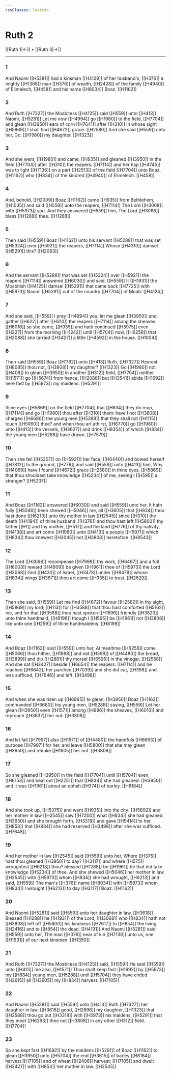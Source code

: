 ```yaml
---
cssClasses: lexicon
---
```

# Ruth 2

[[Ruth 1|←]] • [[Ruth 3|→]]

---

### 1
And Naomi [[H5281]] had a kinsman [[H4129]] of her husband's, [[H376]] a mighty [[H1368]] man [[H376]] of wealth, [[H2428]] of the family [[H4940]] of Elimelech; [[H458]] and his name [[H8034]] Boaz. [[H1162]]

### 2
And Ruth [[H7327]] the Moabitess [[H4125]] said [[H559]] unto [[H413]] Naomi, [[H5281]] Let me now [[H4994]] go [[H1980]] to the field, [[H7704]] and glean [[H3950]] ears of corn [[H7641]] after [[H310]] in whose sight [[H5869]] I shall find [[H4672]] grace. [[H2580]] And she said [[H559]] unto her, Go, [[H1980]] my daughter. [[H1323]]

### 3
And she went, [[H1980]] and came, [[H935]] and gleaned [[H3950]] in the field [[H7704]] after [[H310]] the reapers: [[H7114]] and her hap [[H4745]] was to light [[H7136]] on a part [[H2513]] of the field [[H7704]] unto Boaz, [[H1162]] who [[H834]] of the kindred [[H4940]] of Elimelech. [[H458]]

### 4
And, behold, [[H2009]] Boaz [[H1162]] came [[H935]] from Bethlehem, [[H1035]] and said [[H559]] unto the reapers, [[H7114]] The Lord [[H3068]] with [[H5973]] you. And they answered [[H559]] him, The Lord [[H3068]] bless [[H1288]] thee. [[H1288]]

### 5
Then said [[H559]] Boaz [[H1162]] unto his servant [[H5288]] that was set [[H5324]] over [[H5921]] the reapers, [[H7114]] Whose [[H4310]] damsel [[H5291]] this? [[H2063]]

### 6
And the servant [[H5288]] that was set [[H5324]] over [[H5921]] the reapers [[H7114]] answered [[H6030]] and said, [[H559]] It [[H1931]] the Moabitish [[H4125]] damsel [[H5291]] that came back [[H7725]] with [[H5973]] Naomi [[H5281]] out of the country [[H7704]] of Moab: [[H4124]]

### 7
And she said, [[H559]] I pray [[H4994]] you, let me glean [[H3950]] and gather [[H622]] after [[H310]] the reapers [[H7114]] among the sheaves: [[H6016]] so she came, [[H935]] and hath continued [[H5975]] even [[H227]] from the morning [[H1242]] until [[H5704]] now, [[H6258]] that [[H2088]] she tarried [[H3427]] a little [[H4592]] in the house. [[H1004]]

### 8
Then said [[H559]] Boaz [[H1162]] unto [[H413]] Ruth, [[H7327]] Hearest [[H8085]] thou not, [[H3808]] my daughter? [[H1323]] Go [[H1980]] not [[H408]] to glean [[H3950]] in another [[H312]] field, [[H7704]] neither [[H1571]] go [[H5674]] from hence, [[H2088]] but [[H3541]] abide [[H1692]] here fast by [[H5973]] my maidens: [[H5291]]

### 9
thine eyes [[H5869]] on the field [[H7704]] that [[H834]] they do reap, [[H7114]] and go [[H1980]] thou after [[H310]] them: have I not [[H3808]] charged [[H6680]] the young men [[H5288]] that they shall not [[H1115]] touch [[H5060]] thee? and when thou art athirst, [[H6770]] go [[H1980]] unto [[H413]] the vessels, [[H3627]] and drink [[H8354]] of which [[H834]] the young men [[H5288]] have drawn. [[H7579]]

### 10
Then she fell [[H5307]] on [[H5921]] her face, [[H6440]] and bowed herself [[H7812]] to the ground, [[H776]] and said [[H559]] unto [[H413]] him, Why [[H4069]] have I found [[H4672]] grace [[H2580]] in thine eyes, [[H5869]] that thou shouldest take knowledge [[H5234]] of me, seeing I [[H595]] a stranger? [[H5237]]

### 11
And Boaz [[H1162]] answered [[H6030]] and said [[H559]] unto her, It hath fully [[H5046]] been shewed [[H5046]] me, all [[H3605]] that [[H834]] thou hast done [[H6213]] unto thy mother in law [[H2545]] since [[H310]] the death [[H4194]] of thine husband: [[H376]] and thou hast left [[H5800]] thy father [[H1]] and thy mother, [[H517]] and the land [[H776]] of thy nativity, [[H4138]] and art come [[H1980]] unto [[H413]] a people [[H5971]] which [[H834]] thou knewest [[H3045]] not [[H3808]] heretofore. [[H8543]]

### 12
The Lord [[H3068]] recompense [[H7999]] thy work, [[H6467]] and a full [[H8003]] reward [[H4909]] be given [[H1961]] thee of [[H5973]] the Lord [[H3068]] God [[H430]] of Israel, [[H3478]] under [[H8478]] whose [[H834]] wings [[H3671]] thou art come [[H935]] to trust. [[H2620]]

### 13
Then she said, [[H559]] Let me find [[H4672]] favour [[H2580]] in thy sight, [[H5869]] my lord; [[H113]] for [[H3588]] that thou hast comforted [[H5162]] me, and for that [[H3588]] thou hast spoken [[H1696]] friendly [[H3820]] unto thine handmaid, [[H8198]] though I [[H595]] be [[H1961]] not [[H3808]] like unto one [[H259]] of thine handmaidens. [[H8198]]

### 14
And Boaz [[H1162]] said [[H559]] unto her, At mealtime [[H6256]] come [[H5066]] thou hither, [[H1988]] and eat [[H398]] of [[H4480]] the bread, [[H3899]] and dip [[H2881]] thy morsel [[H6595]] in the vinegar. [[H2558]] And she sat [[H3427]] beside [[H6654]] the reapers: [[H7114]] and he reached [[H6642]] her parched [[H7039]] and she did eat, [[H398]] and was sufficed, [[H7646]] and left. [[H3498]]

### 15
And when she was risen up [[H6965]] to glean, [[H3950]] Boaz [[H1162]] commanded [[H6680]] his young men, [[H5288]] saying, [[H559]] Let her glean [[H3950]] even [[H1571]] among [[H996]] the sheaves, [[H6016]] and reproach [[H3637]] her not: [[H3808]]

### 16
And let fall [[H7997]] also [[H1571]] of [[H4480]] the handfuls [[H6653]] of purpose [[H7997]] for her, and leave [[H5800]] that she may glean [[H3950]] and rebuke [[H1605]] her not. [[H3808]]

### 17
So she gleaned [[H3950]] in the field [[H7704]] until [[H5704]] even, [[H6153]] and beat out [[H2251]] that [[H834]] she had gleaned: [[H3950]] and it was [[H1961]] about an ephah [[H374]] of barley. [[H8184]]

### 18
And she took up, [[H5375]] and went [[H935]] into the city: [[H5892]] and her mother in law [[H2545]] saw [[H7200]] what [[H834]] she had gleaned: [[H3950]] and she brought forth, [[H3318]] and gave [[H5414]]  to her [[H853]] that [[H834]] she had reserved [[H3498]] after she was sufficed. [[H7648]]

### 19
And her mother in law [[H2545]] said [[H559]] unto her, Where [[H375]] hast thou gleaned [[H3950]] to day? [[H3117]] and where [[H575]] wroughtest [[H6213]] thou? blessed [[H1288]] be [[H1961]] he that did take knowledge [[H5234]] of thee. And she shewed [[H5046]] her mother in law [[H2545]] with [[H5973]] whom [[H834]] she had wrought, [[H6213]] and said, [[H559]] The man's [[H376]] name [[H8034]] with [[H5973]] whom [[H834]] I wrought [[H6213]] to day [[H3117]] Boaz. [[H1162]]

### 20
And Naomi [[H5281]] said [[H559]] unto her daughter in law, [[H3618]] Blessed [[H1288]] he [[H1931]] of the Lord, [[H3068]] who [[H834]] hath not [[H3808]] left off [[H5800]] his kindness [[H2617]] to [[H854]] the living [[H2416]] and to [[H854]] the dead. [[H4191]] And Naomi [[H5281]] said [[H559]] unto her, The man [[H376]] near of kin [[H7138]] unto us, one [[H1931]] of our next kinsmen. [[H1350]]

### 21
And Ruth [[H7327]] the Moabitess [[H4125]] said, [[H559]] He said [[H559]] unto [[H413]] me also, [[H1571]] Thou shalt keep fast [[H1692]] by [[H5973]] my [[H834]] young men, [[H5288]] until [[H5704]] they have ended [[H3615]] all [[H3605]] my [[H834]] harvest. [[H7105]]

### 22
And Naomi [[H5281]] said [[H559]] unto [[H413]] Ruth [[H7327]] her daughter in law, [[H3618]] good, [[H2896]] my daughter, [[H1323]] that [[H3588]] thou go out [[H3318]] with [[H5973]] his maidens, [[H5291]] that they meet [[H6293]] thee not [[H3808]] in any other [[H312]] field. [[H7704]]

### 23
So she kept fast [[H1692]] by the maidens [[H5291]] of Boaz [[H1162]] to glean [[H3950]] unto [[H5704]] the end [[H3615]] of barley [[H8184]] harvest [[H7105]] and of wheat [[H2406]] harvest; [[H7105]] and dwelt [[H3427]] with [[H854]] her mother in law. [[H2545]]